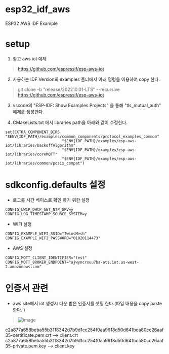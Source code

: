 # esp32_idf_aws
ESP32 AWS IDF Example

# setup
1. 참고 aws iot 예제 
> https://github.com/espressif/esp-aws-iot

2. 사용하는 IDF Version의 examples 폴더에서 아래 명령을 이용하여 copy 한다.
> git clone -b "release/202210.01-LTS" --recursive https://github.com/espressif/esp-aws-iot

3. vscode의 "ESP-IDF: Show Examples Projects" 을 통해 "tls_mutual_auth" 예제를 생성한다.

4. CMakeLists.txt 에서 libraries path을 아래와 같이 수정한다.
```
set(EXTRA_COMPONENT_DIRS "$ENV{IDF_PATH}/examples/common_components/protocol_examples_common"
						 "$ENV{IDF_PATH}/examples/esp-aws-iot/libraries/backoffAlgorithm"
						 "$ENV{IDF_PATH}/examples/esp-aws-iot/libraries/coreMQTT"
						 "$ENV{IDF_PATH}/examples/esp-aws-iot/libraries/common/posix_compat")
```

 # sdkconfig.defaults 설정
- 로그를 시간 베이스로 확인 하기 위한 설정
```
CONFIG_LWIP_DHCP_GET_NTP_SRV=y
CONFIG_LOG_TIMESTAMP_SOURCE_SYSTEM=y
```
- WIFI 설정
```
CONFIG_EXAMPLE_WIFI_SSID="TwinsMesh"
CONFIG_EXAMPLE_WIFI_PASSWORD="01020114473"
```
- AWS 설정
```
CONFIG_MQTT_CLIENT_IDENTIFIER="test"
CONFIG_MQTT_BROKER_ENDPOINT="ajwyncrxuu7ba-ats.iot.us-west-2.amazonaws.com"
```

# 인증서 관련 
- aws site에서 iot 생성시 다운 받은 인증서를 셋팅 한다.(파일 내용을 copy paste 한다. )
> ![image](https://github.com/firepooh/esp32_idf_aws/assets/19420294/83a2524c-5c51-4334-9943-0002d9c6935f)

c2a877a658beba55b3118342d7b9d1cc254f0aa9918d50d641bca80cc26aaf35-certificate.pem.crt --> client.crt
c2a877a658beba55b3118342d7b9d1cc254f0aa9918d50d641bca80cc26aaf35-private.pem.key     --> client.key
